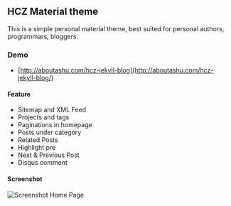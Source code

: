 ## HCZ Material theme

This is a simple personal material theme, best suited for personal authors, programmars, bloggers. 

### Demo
* [http://aboutashu.com/hcz-jekyll-blog](http://aboutashu.com/hcz-jekyll-blog/)

#### Feature

* Sitemap and XML Feed
* Projects and tags
* Paginations in homepage
* Posts under category
* Related Posts
* Highlight pre
* Next & Previous Post
* Disqus comment

#### Screenshot

![Screenshot Home Page](https://raw.githubusercontent.com/ashutosh2k12/jekyllthemes/master/thumbnails/hcz-material.png  "Screenshot Home Page")
